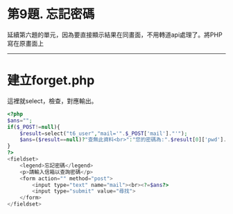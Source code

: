 # 第9題. 忘記密碼

延續第六題的單元，因為要直接顯示結果在同畫面，不用轉道api處理了。將PHP寫在原畫面上

---

# 建立forget.php

這裡就select，檢查，對應輸出。

```php
<?php
$ans="";
if($_POST!=null){
    $result=select("t6_user","mail='".$_POST['mail']."'");
    $ans=($result==null)?"查無此資料<br>":"您的密碼為:".$result[0]['pwd']."<br>";
}
?>
<fieldset>
    <legend>忘記密碼</legend>
    <p>請輸入信箱以查詢密碼</p>
    <form action="" method="post">
        <input type="text" name="mail"><br><?=$ans?>
        <input type="submit" value="尋找">
    </form>
</fieldset>
```



